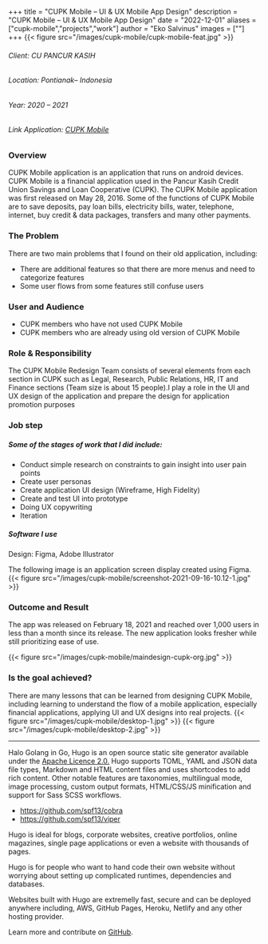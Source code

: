 +++
title = "CUPK Mobile – UI & UX Mobile App Design"
description = "CUPK Mobile – UI & UX Mobile App Design"
date = "2022-12-01"
aliases = ["cupk-mobile","projects","work"]
author = "Eko Salvinus"
images = [""]
+++
{{< figure src="/images/cupk-mobile/cupk-mobile-feat.jpg" >}}
###### Client: CU PANCUR KASIH
###### Location: Pontianak– Indonesia
###### Year: 2020 – 2021
###### Link Application: [CUPK Mobile](https://play.google.com/store/apps/details?id=org.cupk.mobile)  


### Overview
CUPK Mobile application is an application that runs on android devices. CUPK Mobile is a financial application used in the Pancur Kasih Credit Union Savings and Loan Cooperative (CUPK). The CUPK Mobile application was first released on May 28, 2016. Some of the functions of CUPK Mobile are to save deposits, pay loan bills, electricity bills, water, telephone, internet, buy credit & data packages, transfers and many other payments.

### The Problem
There are two main problems that I found on their old application, including:
* There are additional features so that there are more menus and need to categorize features
* Some user flows from some features still confuse users

### User and Audience
* CUPK members who have not used CUPK Mobile
* CUPK members who are already using old version of CUPK Mobile

### Role & Responsibility
The CUPK Mobile Redesign Team consists of several elements from each section in CUPK such as Legal, Research, Public Relations, HR, IT and Finance sections (Team size is about 15 people).I play a role in the UI and UX design of the application and prepare the design for application promotion purposes

### Job step
##### Some of the stages of work that I did include:
* Conduct simple research on constraints to gain insight into user pain points
* Create user personas
* Create application UI design (Wireframe, High Fidelity)
* Create and test UI into prototype
* Doing UX copywriting
* Iteration

##### Software I use
Design: Figma, Adobe Illustrator

The following image is an application screen display created using Figma.
{{< figure src="/images/cupk-mobile/screenshot-2021-09-16-10.12-1.jpg" >}}

### Outcome and Result
The app was released on February 18, 2021 and reached over 1,000 users in less than a month since its release.
The new application looks fresher while still prioritizing ease of use.

{{< figure src="/images/cupk-mobile/maindesign-cupk-org.jpg" >}}

### Is the goal achieved?
There are many lessons that can be learned from designing CUPK Mobile, including learning to understand the flow of a mobile application, especially financial applications, applying UI and UX designs into real projects.
{{< figure src="/images/cupk-mobile/desktop-1.jpg" >}}
{{< figure src="/images/cupk-mobile/desktop-2.jpg" >}}

---

Halo Golang in Go, Hugo is an open source static site generator available under the [Apache Licence 2.0.](https://github.com/gohugoio/hugo/blob/master/LICENSE) Hugo supports TOML, YAML and JSON data file types, Markdown and HTML content files and uses shortcodes to add rich content. Other notable features are taxonomies, multilingual mode, image processing, custom output formats, HTML/CSS/JS minification and support for Sass SCSS workflows.

* https://github.com/spf13/cobra
* https://github.com/spf13/viper

Hugo is ideal for blogs, corporate websites, creative portfolios, online magazines, single page applications or even a website with thousands of pages.

Hugo is for people who want to hand code their own website without worrying about setting up complicated runtimes, dependencies and databases.

Websites built with Hugo are extremelly fast, secure and can be deployed anywhere including, AWS, GitHub Pages, Heroku, Netlify and any other hosting provider.

Learn more and contribute on [GitHub](https://github.com/gohugoio).





